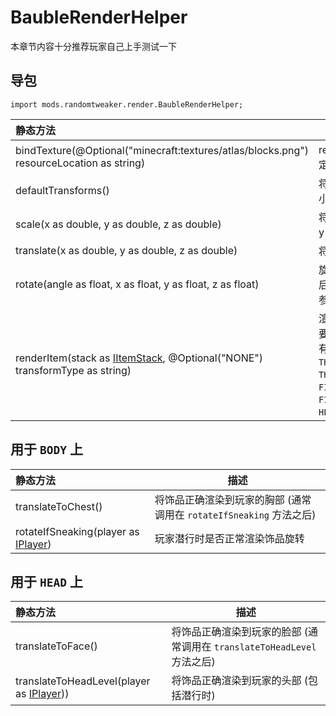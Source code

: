 # BaubleRenderHelper

本章节内容十分推荐玩家自己上手测试一下

## 导包

```zenscript
import mods.randomtweaker.render.BaubleRenderHelper;
```

| 静态方法| 描述 |
|:------ | --- |
| bindTexture(@Optional("minecraft:textures/atlas/blocks.png") resourceLocation as string) | resourceLocation 为要绑定的纹理的路径 |
| defaultTransforms() | 将饰品的渲染缩小到正常大小 (任何渲染都可以用) |
| scale(x as double, y as double, z as double) | 将饰品大小缩放为原来的 x y z 倍 |
| translate(x as double, y as double, z as double) | 将饰品偏移 x y z 个像素 |
| rotate(angle as float, x as float, y as float, z as float) | 旋转饰品, 第一个为角度, 后面三个参数为 angle * 参数 |
| renderItem(stack as [IItemStack](https://docs.blamejared.com/1.12/en/Vanilla/Items/IItemStack/), @Optional("NONE") transformType as string) | 渲染物品 第一个参数填写要渲染的饰品 第二个参数有如下几种 `NONE`, `THIRD_PERSON_LEFT_HAND`, `THIRD_PERSON_RIGHT_HAND`, `FIRST_PERSON_LEFT_HAND`, `FIRST_PERSON_RIGHT_HAND`, `HEAD`, `GUI`, `GROUND`, `FIXED` |

## 用于 `BODY` 上

| 静态方法| 描述 |
|:------ | --- |
| translateToChest() | 将饰品正确渲染到玩家的胸部 (通常调用在 `rotateIfSneaking` 方法之后) |
| rotateIfSneaking(player as [IPlayer](https://docs.blamejared.com/1.12/en/Vanilla/Players/IPlayer/)) | 玩家潜行时是否正常渲染饰品旋转 |

## 用于 `HEAD` 上

| 静态方法| 描述 |
|:------ | --- |
| translateToFace() | 将饰品正确渲染到玩家的脸部 (通常调用在 `translateToHeadLevel` 方法之后) |
| translateToHeadLevel(player as [IPlayer](https://docs.blamejared.com/1.12/en/Vanilla/Players/IPlayer/))) | 将饰品正确渲染到玩家的头部 (包括潜行时) |
